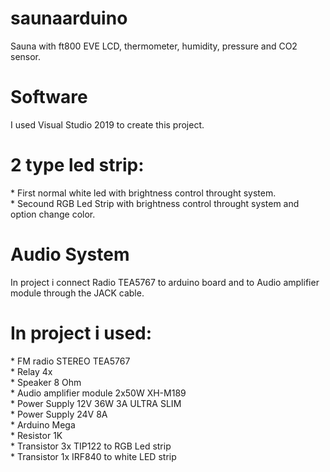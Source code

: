 # saunaarduino
Sauna with ft800 EVE LCD, thermometer, humidity, pressure and CO2 sensor. 
<h1>Software</h1>
I used Visual Studio 2019 to create this project.
<h1>2 type led strip: </h1>
* First normal white led with brightness control throught system. <br>
* Secound RGB Led Strip with brightness control throught system and option change color.
<h1>Audio System</h1>
In project i connect Radio TEA5767 to arduino board and to Audio amplifier module through the JACK cable.
<h1>In project i used:</h1>
* FM radio STEREO TEA5767<br>
* Relay 4x<br>
* Speaker 8 Ohm<br>
* Audio amplifier module 2x50W XH-M189<br>
* Power Supply 12V 36W 3A ULTRA SLIM<br>
* Power Supply 24V 8A<br>
* Arduino Mega<br>
* Resistor 1K<br>
* Transistor 3x TIP122 to RGB Led strip<br>
* Transistor 1x IRF840 to white LED strip
